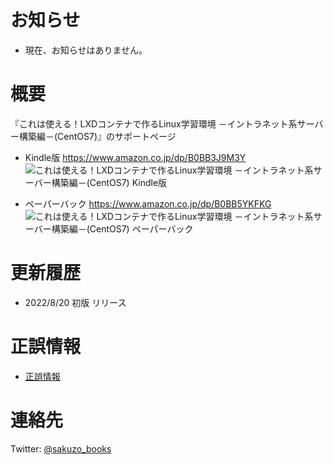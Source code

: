# お知らせ

- 現在、お知らせはありません。  


# 概要

『これは使える！LXDコンテナで作るLinux学習環境 －イントラネット系サーバー構築編－(CentOS7)』のサポートページ  

- Kindle版 https://www.amazon.co.jp/dp/B0BB3J9M3Y  
![これは使える！LXDコンテナで作るLinux学習環境 －イントラネット系サーバー構築編－(CentOS7) Kindle版](https://images-na.ssl-images-amazon.com/images/P/B0BB3J9M3Y.09.MZZZZZZZ.jpg)

- ペーパーバック https://www.amazon.co.jp/dp/B0BB5YKFKG  
![これは使える！LXDコンテナで作るLinux学習環境 －イントラネット系サーバー構築編－(CentOS7) ペーパーバック](https://images-na.ssl-images-amazon.com/images/P/B0BB5YKFKG.09.MZZZZZZZ.jpg)


# 更新履歴

- 2022/8/20 初版 リリース


# 正誤情報

- [正誤情報](/eratta.md)  


# 連絡先

Twitter: [@sakuzo_books](https://twitter.com/sakuzo_books)
